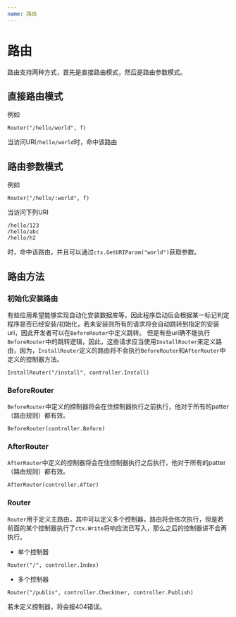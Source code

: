 ```yaml
---
name: 路由
---
```


# 路由

路由支持两种方式，首先是直接路由模式，然后是路由参数模式。

## 直接路由模式

例如

```golang
Router("/hello/world", f)
```
当访问URI`/hello/world`时，命中该路由

## 路由参数模式

例如

```golang
Router("/hello/:world", f)
```
当访问下列URI

```
/hello/123
/hello/abc
/hello/h2
```
时，命中该路由，并且可以通过`ctx.GetURIParam("world")`获取参数。

## 路由方法

### 初始化安装路由

有些应用希望能够实现自动化安装数据库等，因此程序启动后会根据某一标记判定程序是否已经安装/初始化，若未安装则所有的请求将会自动跳转到指定的安装uri，因此开发者可以在`BeforeRouter`中定义跳转。
但是有些uri确不能执行`BeforeRouter`中的跳转逻辑，因此，这些请求应当使用`InstallRouter`来定义路由，因为，`InstallRouter`定义的路由将不会执行`BeforeRouter`和`AfterRouter`中定义的控制器方法。

```golang
InstallRouter("/install", controller.Install)
```

### BeforeRouter

`BeforeRouter`中定义的控制器将会在住控制器执行之前执行，他对于所有的patter（路由规则）都有效。
```golang
BeforeRouter(controller.Before)
```

### AfterRouter

`AfterRouter`中定义的控制器将会在住控制器执行之后执行，他对于所有的patter（路由规则）都有效。
```golang
AfterRouter(controller.After)
```

### Router

`Router`用于定义主路由，其中可以定义多个控制器，路由将会依次执行，但是若前面的某个控制器执行了`ctx.Write`将响应流已写入，那么之后的控制器讲不会再执行。

- 单个控制器

```golang
Router("/", controller.Index)
```

- 多个控制器

```golang
Router("/publis", controller.CheckUser, controller.Publish)
```

若未定义控制器，将会报404错误。
